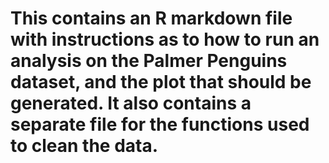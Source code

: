 # This contains an R markdown file with instructions as to how to run an analysis on the Palmer Penguins dataset, and the plot that should be generated. It also contains a separate file for the functions used to clean the data. 
